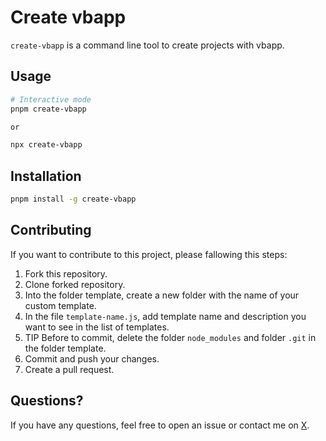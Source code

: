 # Create vbapp

`` create-vbapp `` is a command line tool to create projects with vbapp.

## Usage

```bash
# Interactive mode
pnpm create-vbapp

or 

npx create-vbapp
```

## Installation

```bash
pnpm install -g create-vbapp
```

## Contributing

If you want to contribute to this project, please fallowing this steps:

1. Fork this repository.
2. Clone forked repository.
3. Into the folder template, create a new folder with the name of your custom template.
4. In the file ``template-name.js``, add template name and description you want to see in the list of templates.
5. TIP Before to commit, delete the folder ``node_modules`` and folder ``.git`` in the folder template.
6. Commit and push your changes.
7. Create a pull request.

## Questions?

If you have any questions, feel free to open an issue or contact me on [X](https://x.com/victorbejas).